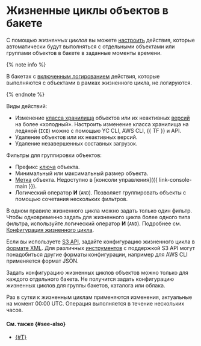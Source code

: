 # Жизненные циклы объектов в бакете

С помощью _жизненных циклов_ вы можете [настроить](../operations/buckets/lifecycles.md) действия, которые автоматически будут выполняться с отдельными объектами или группами объектов в бакете в заданные моменты времени. 

{% note info %}

В бакетах с [включенным логированием](./server-logs.md) действия, которые выполняются с объектами в рамках жизненного цикла, не логируются.

{% endnote %}

Виды действий:

* Изменение [класса хранилища](./storage-class.md) объектов или их неактивных [версий](./versioning.md) на более «холодный». Настроить изменение класса хранилища на ледяной (`ICE`) можно с помощью YC CLI, AWS CLI, {{ TF }} и API.
* Удаление объектов или их неактивных версий.
* Удаление незавершенных составных загрузок.

Фильтры для группировки объектов:

* Префикс [ключа](object.md#key) объекта.
* Минимальный или максимальный размер объекта.
* [Метка](./tags.md#object-tags) объекта. Недоступно в [консоли управления]({{ link-console-main }}).
* Логический оператор **И** (`AND`). Позволяет группировать объекты с помощью сочетания нескольких фильтров.

В одном правиле жизненного цикла можно задать только один фильтр. Чтобы одновременно задать для жизненного цикла более одного типа фильтра, используйте логический оператор **И** (`AND`). Подробнее см. [Конфигурация жизненного цикла](../s3/api-ref/lifecycles/xml-config.md).

Если вы используете [S3 API](../s3/index.md), задайте конфигурацию жизненного цикла в [формате XML](../s3/api-ref/lifecycles/xml-config.md). Для различных [инструментов](../tools/index.md) с поддержкой S3 API могут понадобиться другие форматы конфигурации, например для AWS CLI применяется формат JSON.

Задать конфигурацию жизненных циклов объектов можно только для каждого отдельного бакета. Не получится задать конфигурацию жизненных циклов для группы бакетов, каталога или облака.

Раз в сутки к жизненным циклам применяются изменения, актуальные на момент 00:00 UTC. Операция выполняется в течение нескольких часов.

#### См. также {#see-also}

* [{#T}](../operations/buckets/lifecycles.md)
